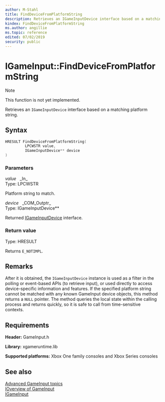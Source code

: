 ```yaml
---
author: M-Stahl
title: FindDeviceFromPlatformString
description: Retrieves an IGameInputDevice interface based on a matching platform string.
kindex: FindDeviceFromPlatformString
ms.author: angillie
ms.topic: reference
edited: 07/02/2019
security: public
---
```


# IGameInput::FindDeviceFromPlatformString  
> [!NOTE]
> This function is not yet implemented.

Retrieves an `IGameInputDevice` interface based on a matching platform string.  

## Syntax  
  
```cpp
HRESULT FindDeviceFromPlatformString(  
         LPCWSTR value,  
         IGameInputDevice** device  
)  
```  
  
### Parameters  
  
*value* &nbsp;&nbsp;\_In\_  
Type: LPCWSTR  
  
Platform string to match.  

*device* &nbsp;&nbsp;\_COM\_Outptr\_  
Type: IGameInputDevice**  
  
Returned [IGameInputDevice](../../igameinputdevice/igameinputdevice.md) interface.  
  
### Return value  
Type: HRESULT
  
Returns `E_NOTIMPL`.  
  
## Remarks  
  
After it is obtained, the `IGameInputDevice` instance is used as a filter in the polling or event-based APIs (to retrieve input), or used directly to access device-specific information and features. If the specified platform string cannot be matched with any known GameInput device objects, this method returns a `NULL` pointer. The method queries the local state within the calling process and returns quickly, so it is safe to call from time-sensitive contexts. 
  
## Requirements  
  
**Header:** GameInput.h
  
**Library:** xgameruntime.lib
  
**Supported platforms:** Xbox One family consoles and Xbox Series consoles  
  
## See also  

[Advanced GameInput topics](../../../../../../input/advanced/input-advanced-topics.md)  
[IOverview of GameInput](../../../../../../input/overviews/input-overview.md)  
[IGameInput](../igameinput.md)  
  